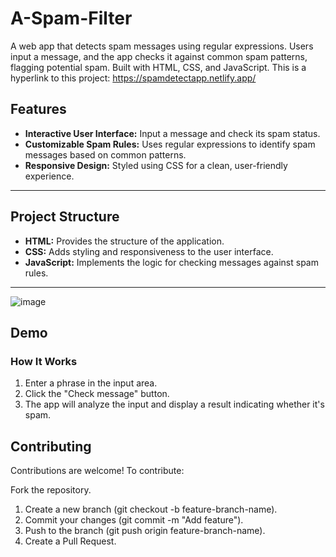 # A-Spam-Filter
A web app that detects spam messages using regular expressions. Users input a message, and the app checks it against common spam patterns, flagging potential spam. Built with HTML, CSS, and JavaScript. This is a hyperlink to this project: https://spamdetectapp.netlify.app/
## Features

- **Interactive User Interface:** Input a message and check its spam status.
- **Customizable Spam Rules:** Uses regular expressions to identify spam messages based on common patterns.
- **Responsive Design:** Styled using CSS for a clean, user-friendly experience.

---

## Project Structure

- **HTML:** Provides the structure of the application.
- **CSS:** Adds styling and responsiveness to the user interface.
- **JavaScript:** Implements the logic for checking messages against spam rules.

---
![image](https://github.com/user-attachments/assets/0e16a45e-43ba-4ca7-bc0f-9603ae1216bb)

## Demo

### How It Works
1. Enter a phrase in the input area.
2. Click the "Check message" button.
3. The app will analyze the input and display a result indicating whether it's spam.
## Contributing
Contributions are welcome! To contribute:

Fork the repository.
1. Create a new branch (git checkout -b feature-branch-name).
2. Commit your changes (git commit -m "Add feature").
3. Push to the branch (git push origin feature-branch-name).
4. Create a Pull Request.
